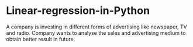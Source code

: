 # Linear-regression-in-Python

  A company is investing in different forms of advertising like newspaper, TV and radio.
  Company wants to analyse the sales and advertising medium to obtain better result in future.
